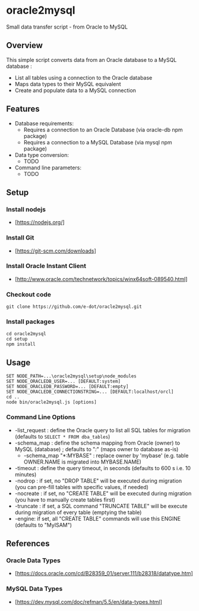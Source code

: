 # oracle2mysql

Small data transfer script - from Oracle to MySQL

## Overview

This simple script converts data from an Oracle database to a MySQL database :
* List all tables using a connection to the Oracle database
* Maps data types to their MySQL equivalent
* Create and populate data to a MySQL connection

## Features

* Database requirements:
  * Requires a connection to an Oracle Database (via oracle-db npm package)
  * Requires a connection to a MySQL Database (via mysql npm package)
* Data type conversion:
  * TODO
* Command line parameters:
  * TODO

  
## Setup

### Install nodejs

* [https://nodejs.org/]

### Install Git

* [https://git-scm.com/downloads]

### Install Oracle Instant Client

* [http://www.oracle.com/technetwork/topics/winx64soft-089540.html]

### Checkout code

    git clone https://github.com/e-dot/oracle2mysql.git

### Install packages

    cd oracle2mysql
    cd setup
    npm install

## Usage
    SET NODE_PATH=...\oracle2mysql\setup\node_modules
    SET NODE_ORACLEDB_USER=... [DEFAULT:system]
    SET NODE_ORACLEDB_PASSWORD=... [DEFAULT:empty]
    SET NODE_ORACLEDB_CONNECTIONSTRING=... [DEFAULT:localhost/orcl]
    cd ..
    node bin/oracle2mysql.js [options]

### Command Line Options

* -list_request : define the Oracle query to list all SQL tables for migration (defaults to <code>SELECT * FROM dba_tables</code>)
* -schema_map : define the schema mapping from Oracle (owner) to MySQL (database) ; defaults to "*:*" (maps owner to database as-is)
  * -schema_map "*:MYBASE" : replace owner by 'mybase' (e.g. table OWNER.NAME is migrated into MYBASE.NAME)
* -timeout : define the query timeout, in seconds (defaults to 600 s i.e. 10 minutes)
* -nodrop : if set, no "DROP TABLE" will be executed during migration (you can pre-fill tables with specific values, if needed)
* -nocreate : if set, no "CREATE TABLE" will be executed during migration (you have to manually create tables first)
* -truncate : if set, a SQL command "TRUNCATE TABLE" will be execute during migration of every table (emptying the table)
* -engine: if set, all "CREATE TABLE" commands will use this ENGINE (defaults to "MyISAM")

## References

### Oracle Data Types

* [https://docs.oracle.com/cd/B28359_01/server.111/b28318/datatype.htm]

### MySQL Data Types

* [https://dev.mysql.com/doc/refman/5.5/en/data-types.html]

